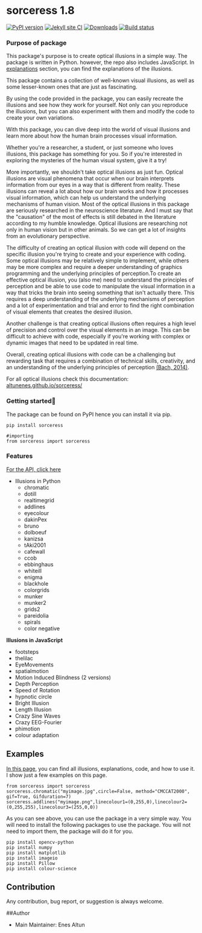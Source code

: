 # sorceress 1.8

[![PyPI version](https://badge.fury.io/py/sorceress.svg)](https://badge.fury.io/py/sorceress) [![Jekyll site CI](https://github.com/altunenes/sorceress/actions/workflows/jekyll.yml/badge.svg)](https://github.com/altunenes/sorceress/actions/workflows/jekyll.yml)
[![Downloads](https://pepy.tech/badge/sorceress)](https://pepy.tech/project/sorceress)
[![Build status](https://ci.appveyor.com/api/projects/status/71rohei2h9q6ru0s?svg=true)](https://ci.appveyor.com/project/altunenes/sorceress)


### Purpose of package

This package's purpose is to create optical illusions in a simple way. The package is written in Python. however, the repo also includes JavaScript.  In [explanations](https://altunenes.github.io/sorceress/explanations%20of%20illusions/) section, you can find the explanations of the illusions.

This package contains a collection of well-known visual illusions, as well as some lesser-known ones that are just as fascinating.

By using the code provided in the package, you can easily recreate the illusions and see how they work for yourself.
Not only can you reproduce the illusions, but you can also experiment with them and modify the code to create your own variations.

With this package, you can dive deep into the world of visual illusions and learn more about how the human brain processes visual information.

Whether you're a researcher, a student, or just someone who loves illusions, this package has something for you. So if you're interested in exploring the mysteries of the human visual system, give it a try!

More importantly, we shouldn't take optical illusions as just fun. Optical illusions are visual phenomena that occur when our brain interprets information from our eyes in a way that is different from reality. These illusions can reveal a lot about how our brain works and how it processes visual information, which can help us understand the underlying mechanisms of human vision. Most of the optical illusions in this package are seriously researched in the neuroscience literature. And I must say that the "causation" of the most of effects is still debated in the literature according to my humble knowledge. Optical illusions are researching not only in human vision but in other animals. So we can get a lot of insights from an evolutionary perspective.

The difficulty of creating an optical illusion with code will depend on the specific illusion you're trying to create and your experience with coding. Some optical illusions may be relatively simple to implement, while others may be more complex and require a deeper understanding of graphics programming and the underlying principles of perception.To create an effective optical illusion, you (also me) need to understand the principles of perception and be able to use code to manipulate the visual information in a way that tricks the brain into seeing something that isn't actually there. This requires a deep understanding of the underlying mechanisms of perception and a lot of experimentation and trial and error to find the right combination of visual elements that creates the desired illusion.

Another challenge is that creating optical illusions often requires a high level of precision and control over the visual elements in an image. This can be difficult to achieve with code, especially if you're working with complex or dynamic images that need to be updated in real time.

Overall, creating optical illusions with code can be a challenging but rewarding task that requires a combination of technical skills, creativity, and an understanding of the underlying principles of perception  [(Bach, 2014)](https://pubmed.ncbi.nlm.nih.gov/25420328/).

For all optical illusions check this documentation: [altunenes.github.io/sorceress/](https://altunenes.github.io/sorceress/)

### Getting started🚀️

The package can be found on PyPI hence you can install it via pip.

```
pip install sorceress
```

```
#importing
from sorceress import sorceress
```

### Features

[For the API, click here](https://altunenes.github.io/sorceress/api_reference/)

+ Illusions in Python
  - chromatic
  - dotill
  - realtimegrid
  - addlines
  - eyecolour
  - dakinPex
  - bruno
  - dolboeuf
  - kanizsa
  - tAki2001
  - cafewall
  - ccob
  - ebbinghaus
  - whiteill
  - enigma
  - blackhole
  - colorgrids
  - munker
  - munker2
  - grids2
  - pareidolia
  - spirals
  - color negative

 **Illusions in JavaScript**

  - footsteps
  - thelilac
  - EyeMovements
  - spatialmotion
  - Motion Induced Blindness (2 versions)
  - Depth Perception
  - Speed of Rotation
  - hypnotic circle
  - Bright Illusion
  - Length Illusion
  - Crazy Sine Waves
  - Crazy EEG-Fourier
  - phimotion
  - colour adaptation
  
## Examples

[In this page](https://altunenes.github.io/sorceress/explanations%20of%20illusions/), you can find all illusions, explanations, code, and how to use it. I show just a few examples on this page.

```
from sorceress import sorceress
sorceress.chromatic("myimage.jpg",circle=False, method="CMCCAT2000", gif=True, Gifduration=7)
sorceress.addlines("myimage.png",linecolour1=(0,255,0),linecolour2=(0,255,255),linecolour3=(255,0,0))
```

As you can see above, you can use the package in a very simple way. You will need to install the following packages to use the package. You will not need to import them, the package will do it for you.

```
pip install opencv-python
pip install numpy
pip install matplotlib
pip install imageio
pip install Pillow
pip install colour-science
```

## Contribution

Any contribution, bug report, or suggestion is always welcome.

##Author

+ Main Maintainer: Enes Altun
